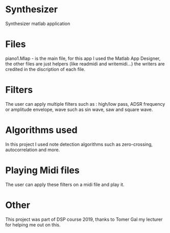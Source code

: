 # Synthesizer
Synthesizer matlab application 
# Files
piano1.Mlap - is the main file, for this app I used the Matlab App Designer, the other files are just helpers (like readmidi and writemidi...) the writers are credited in the discription of each file.
# Filters
The user can apply multiple filters such as : high/low pass, ADSR frequency or amplitude envelope, wave such as sin wave, saw and square wave.
# Algorithms used
In this project I used note detection algorithms such as zero-crossing, autocorrelation and more.
# Playing Midi files
The user can apply these filters on a midi file and play it.
# Other
This project was part of DSP course 2019, thanks to Tomer Gal my lecturer for helping me out on this.
